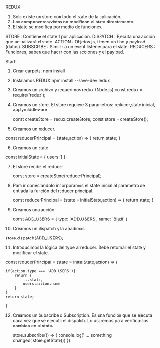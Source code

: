 REDUX

1. Solo existe un store con todo el state de la aplicación.
2. Los componentes/vistas no modifican el state directamente.
3. El state se modifica por medio de funciones.

STORE : Contiene el state 1 por aplicación.
DISPATCH : Ejecuta una acción que actualizará el state.
ACTION : Objetos js, tienen un tipo y payload (datos).
SUBSCRIBE : Similar a un event listener para el state.
REDUCERS : Funciones, saben que hacer con las acciones y el payload.

Start!

1. Crear carpeta.
   npm install

2. Instalamos REDUX
   npm install --save-dev redux

3. Creamos un archivo y requerimos redux (Node.js)
   const redux = require('redux');

4. Creamos un store. El store requiere 3 parámetros:  reducer,state inicial, applymiddleware

   const createStore = redux.createStore;
   const store = createStore(); 

5. Creamos un reducer.   

  const reducerPrincipal = (state,action) => {
    return state;
  } 

6. Creamos un state

  const initialState = {
    users:[]
}

7. El store recibe el reducer 

   const store = createStore(reducerPrincipal);

8. Para ir conectandolo incorporamos el state inicial al parámetro de entrada la función del reducer principal.   

   const reducerPrincipal = (state = initialState,action) => {
    return state;
}

9. Creamos una acción

   const ADD_USERS = {
    type: 'ADD_USERS',
    name: 'Bladi'
}

10. Creamos un dispatch y la añadimos

store.dispatch(ADD_USERS);

11. Introducimos la lógica del type al reducer. Debe retornar el state y modificar el state.

const reducerPrincipal = (state = initialState,action) => {

    if(action.type === 'ADD_USERS'){
        return {
            ...state,
            users:action.name
        }
    } 
    return state;
}


12. Creamos un Subscribe o Subscription. Es una función que se ejecuta cada vez que se ejecuta el dispatch.
    Lo usaremos para verificar los cambios en el state.

    store.subscribe(() => {
    console.log(' ... something changed',store.getState())
})
